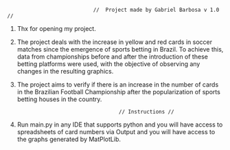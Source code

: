                                 //  Project made by Gabriel Barbosa v 1.0 //

1. Thx for opening my project.

2. The project deals with the increase in yellow and red cards in soccer matches since the emergence of sports 
betting in Brazil. To achieve this, data from championships before and after the introduction of these betting 
platforms were used, with the objective of observing any changes in the resulting graphics.

3. The project aims to verify if there is an increase in the number of cards in the Brazilian Football Championship
after the popularization of sports betting houses in the country.

                                        // Instructions //

1. Run main.py in any IDE that supports python and you will have access to spreadsheets of card numbers via Output and
you will have access to the graphs generated by MatPlotLib.


